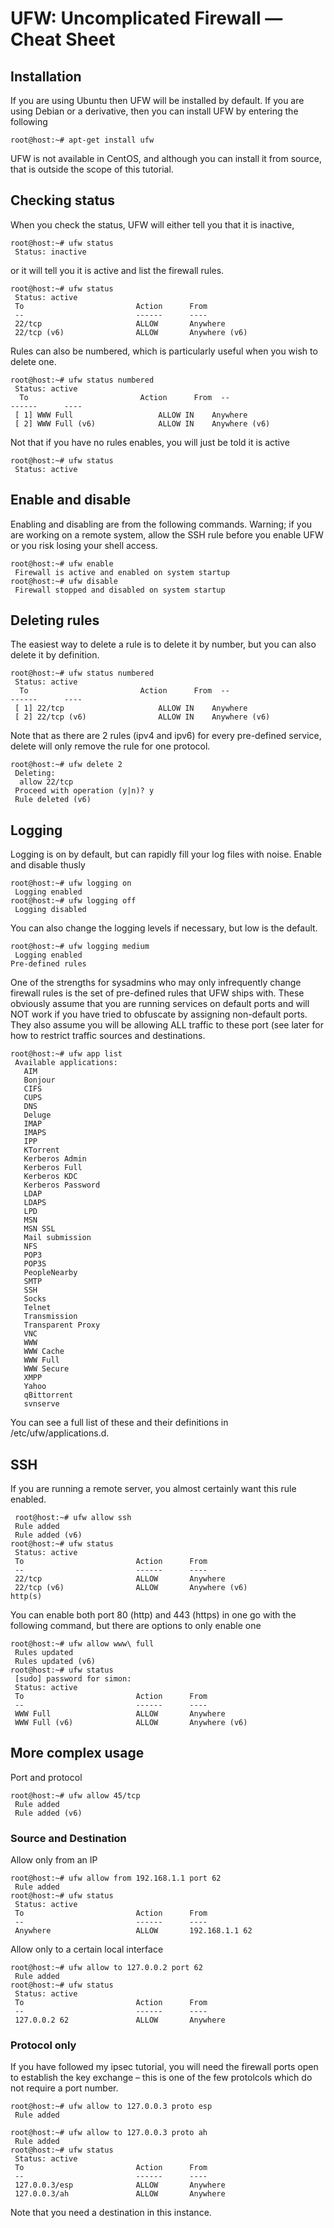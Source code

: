 # UFW: Uncomplicated Firewall — Cheat Sheet

## Installation
If you are using Ubuntu then UFW will be installed by default. If you are using Debian or a derivative, then you can install UFW by entering the following
```
root@host:~# apt-get install ufw
```

UFW is not available in CentOS, and although you can install it from source, that is outside the scope of this tutorial.

## Checking status
When you check the status, UFW will either tell you that it is inactive,

```
root@host:~# ufw status
 Status: inactive
```
or it will tell you it is active and list the firewall rules.
```
root@host:~# ufw status
 Status: active
 To                         Action      From
 --                         ------      ----
 22/tcp                     ALLOW       Anywhere                  
 22/tcp (v6)                ALLOW       Anywhere (v6)
```

Rules can also be numbered, which is particularly useful when you wish to delete one.

```
root@host:~# ufw status numbered
 Status: active
  To                         Action      From  --                         ------      ----
 [ 1] WWW Full                   ALLOW IN    Anywhere                  
 [ 2] WWW Full (v6)              ALLOW IN    Anywhere (v6)

```

Not that if you have no rules enables, you will just be told it is active

```
root@host:~# ufw status
 Status: active
```

## Enable and disable
Enabling and disabling are from the following commands. Warning; if you are working on a remote system, allow the SSH rule before you enable UFW or you risk losing your shell access.

```
root@host:~# ufw enable
 Firewall is active and enabled on system startup
root@host:~# ufw disable
 Firewall stopped and disabled on system startup
```

## Deleting rules
The easiest way to delete a rule is to delete it by number, but you can also delete it by definition.

```
root@host:~# ufw status numbered
 Status: active
  To                         Action      From  --                         ------      ----
 [ 1] 22/tcp                     ALLOW IN    Anywhere                  
 [ 2] 22/tcp (v6)                ALLOW IN    Anywhere (v6)
```
Note that as there are 2 rules (ipv4 and ipv6) for every pre-defined service, delete will only remove the rule for one protocol.

```
root@host:~# ufw delete 2
 Deleting:
  allow 22/tcp
 Proceed with operation (y|n)? y
 Rule deleted (v6)
```

## Logging
Logging is on by default, but can rapidly fill your log files with noise. Enable and disable thusly

```
root@host:~# ufw logging on
 Logging enabled
root@host:~# ufw logging off
 Logging disabled

```
You can also change the logging levels if necessary, but low is the default.

```
root@host:~# ufw logging medium
 Logging enabled
Pre-defined rules
```

One of the strengths for sysadmins who may only infrequently change firewall rules is the set of pre-defined rules that UFW ships with. These obviously assume that you are running services on default ports and will NOT work if you have tried to obfuscate by assigning non-default ports. They also assume you will be allowing ALL traffic to these port (see later for how to restrict traffic sources and destinations.
```
root@host:~# ufw app list
 Available applications:
   AIM
   Bonjour
   CIFS
   CUPS
   DNS
   Deluge
   IMAP
   IMAPS
   IPP
   KTorrent
   Kerberos Admin
   Kerberos Full
   Kerberos KDC
   Kerberos Password
   LDAP
   LDAPS
   LPD
   MSN
   MSN SSL
   Mail submission
   NFS
   POP3
   POP3S
   PeopleNearby
   SMTP
   SSH
   Socks
   Telnet
   Transmission
   Transparent Proxy
   VNC
   WWW
   WWW Cache
   WWW Full
   WWW Secure
   XMPP
   Yahoo
   qBittorrent
   svnserve
```

You can see a full list of these and their definitions in /etc/ufw/applications.d.

## SSH
If you are running a remote server, you almost certainly want this rule enabled.

```
 root@host:~# ufw allow ssh
 Rule added
 Rule added (v6)
root@host:~# ufw status
 Status: active
 To                         Action      From
 --                         ------      ----
 22/tcp                     ALLOW       Anywhere                  
 22/tcp (v6)                ALLOW       Anywhere (v6)
http(s)

```

You can enable both port 80 (http) and 443 (https) in one go with the following command, but there are options to only enable one

```
root@host:~# ufw allow www\ full
 Rules updated
 Rules updated (v6)
root@host:~# ufw status
 [sudo] password for simon: 
 Status: active
 To                         Action      From
 --                         ------      ----
 WWW Full                   ALLOW       Anywhere                  
 WWW Full (v6)              ALLOW       Anywhere (v6) 

```

## More complex usage
Port and protocol

```
root@host:~# ufw allow 45/tcp
 Rule added
 Rule added (v6)
```

### Source and Destination
Allow only from an IP

```
root@host:~# ufw allow from 192.168.1.1 port 62
 Rule added
root@host:~# ufw status
 Status: active
 To                         Action      From
 --                         ------      ----
 Anywhere                   ALLOW       192.168.1.1 62

```

Allow only to a certain local interface
```
root@host:~# ufw allow to 127.0.0.2 port 62
 Rule added
root@host:~# ufw status
 Status: active
 To                         Action      From
 --                         ------      ----
 127.0.0.2 62               ALLOW       Anywhere

```

### Protocol only

If you have followed my ipsec tutorial, you will need the firewall ports open to establish the key exchange – this is one of the few protolcols which do not require a port number.
```
root@host:~# ufw allow to 127.0.0.3 proto esp
 Rule added

root@host:~# ufw allow to 127.0.0.3 proto ah
 Rule added
root@host:~# ufw status
 Status: active
 To                         Action      From
 --                         ------      ----
 127.0.0.3/esp              ALLOW       Anywhere                  
 127.0.0.3/ah               ALLOW       Anywhere 
```

Note that you need a destination in this instance.
